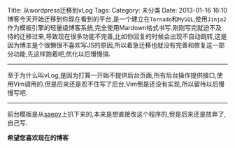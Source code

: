 Title: 从wordpress迁移到vLog
Tags: 
Category: 未分类
Date: 2013-01-16 16:10
博客今天开始迁移到你现在看到的平台,是一个建立在`Tornado`和`MySQL`,使用`Jinja2`作为模板引擎的轻量级博客系统,完全使用Mardown格式书写.刚刚写完就迫不及待的迁移过来,导致现在很多功能不完善,比如你回复的时候会出现不自动跳转,这是因为博主是个很懒很不喜欢写JS的原因,所以着急迁移也就没有完善和修复这一部分功能,先这样跑着吧,优化以后慢慢搞.

------

至于为什么叫vLog,是因为打算一开始不提供后台页面,所有后台操作提供接口,使用Vim调用的.但是后来还是忍不住写了后台,Vim倒是还没有实现,所以留待以后慢慢写吧.

------

前台模板是从[saepy](http://saepy.sinaapp.com)上扒下来的,本来是想直接改这个程序的,但是后来还是放弃了,自己写.

**希望您喜欢现在的博客**

